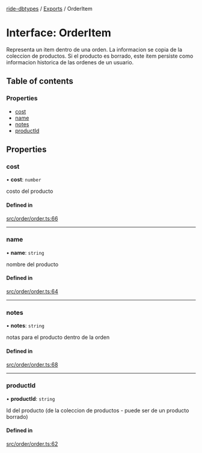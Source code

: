 [ride-dbtypes](../README.md) / [Exports](../modules.md) / OrderItem

# Interface: OrderItem

Representa un item dentro de una orden.  La informacion se copia de la
coleccion de productos.  Si el producto es borrado, este item persiste
como informacion historica de las ordenes de un usuario.

## Table of contents

### Properties

- [cost](OrderItem.md#cost)
- [name](OrderItem.md#name)
- [notes](OrderItem.md#notes)
- [productId](OrderItem.md#productid)

## Properties

### cost

• **cost**: `number`

costo del producto

#### Defined in

[src/order/order.ts:66](https://github.com/gatitolabs/ride-dbtypes/blob/c1fc7c5/src/order/order.ts#L66)

___

### name

• **name**: `string`

nombre del producto

#### Defined in

[src/order/order.ts:64](https://github.com/gatitolabs/ride-dbtypes/blob/c1fc7c5/src/order/order.ts#L64)

___

### notes

• **notes**: `string`

notas para el producto dentro de la orden

#### Defined in

[src/order/order.ts:68](https://github.com/gatitolabs/ride-dbtypes/blob/c1fc7c5/src/order/order.ts#L68)

___

### productId

• **productId**: `string`

Id del producto (de la coleccion de productos - puede ser de un producto borrado)

#### Defined in

[src/order/order.ts:62](https://github.com/gatitolabs/ride-dbtypes/blob/c1fc7c5/src/order/order.ts#L62)
